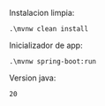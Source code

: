 Instalacion limpia:

    .\mvnw clean install

Inicializador de app:

    .\mvnw spring-boot:run

Version java:

    20